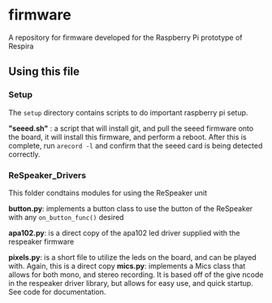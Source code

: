 # firmware

A repository for firmware developed for the Raspberry Pi prototype of Respira

## Using this file

### Setup 
	
   The `setup` directory contains scripts to do important raspberry pi setup. 

   __"seeed.sh"__ : a script that will install git, and pull the seeed firmware onto the board,
                    it will install this firmware, and perform a reboot. 
                    After this is complete, run `arecord -l` and confirm that the seeed card 
		    is being detected correctly.

### ReSpeaker\_Drivers

   This folder condtains modules for using the ReSpeaker unit

   __button.py__: implements a button class to use the button of the ReSpeaker with any `on_button_func()` desired

   __apa102.py__: is a direct copy of the apa102 led driver supplied with the respeaker firmware

   __pixels.py__: is a short file to utilize the leds on the board, and can be played with. Again, this is a direct copy
   __mics.py__: implements a Mics class that allows for both mono, and stereo recording. It is based off of the give ncode in the respeaker driver library, but allows for easy use, and quick startup. See code for documentation.


        
